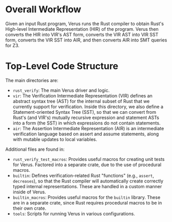 # Overall Workflow

Given an input Rust program, Verus runs the Rust compiler to obtain Rust's
High-level Intermediate Representation (HIR) of the program.  Verus then converts the HIR
into VIR's AST form, converts the VIR AST into VIR SST form,
converts the VIR SST into AIR, and then converts AIR into SMT queries for Z3.

# Top-Level Code Structure

The main directories are:
- `rust_verify`: The main Verus driver and logic.
- `vir`: The Verification Intermediate Representation (VIR) defines an
  abstract syntax tree (AST) for the
  internal subset of Rust that we currently support for verification.
  Inside this directory, we also define a Statement-oriented Syntax Tree (SST),
  so that we can convert from Rust's (and VIR's) mutually recursive expression
  and statement ASTs into a form (the SST) in which expressions do not contain
  statements.
- `air`: The Assertion Intermediate Representation (AIR) is an
  intermediate verification language based on assert and assume statements,
  along with mutable updates to local variables.

Additional files are found in:
- `rust_verify_test_macros`: Provides useful macros for creating unit tests for
  Verus.  Factored into a separate crate, due to the use of procedural macros.
- `builtin`: Defines verification-related Rust "functions" (e.g., `assert`,
  `decreases`), so that the Rust compiler will automatically create correctly
  typed internal representations.  These are handled in a custom manner inside
  of Verus.
- `builtin_macros`: Provides useful macros for the `builtin` library.  These
  are in a separate crate, since Rust requires procedural macros to be in their
  own crate.
- `tools`: Scripts for running Verus in various configurations.
